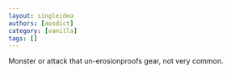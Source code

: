 ```yaml
---
layout: singleidea
authors: [aosdict]
category: [vanilla]
tags: []
---
```

Monster or attack that un-erosionproofs gear, not very common.

